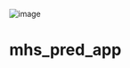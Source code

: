 ![image](https://github.com/blur0b0t/mhs_pred_app/assets/143605527/c502a7aa-5df5-429d-8aa0-4f09ad513921)


# mhs_pred_app
